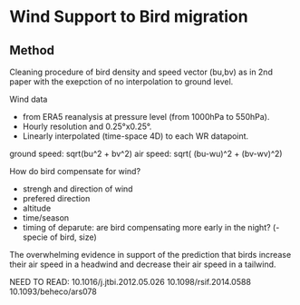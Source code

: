 # Wind Support to Bird migration

## Method

Cleaning procedure of bird density and speed vector (bu,bv) as in 2nd paper with the exepction of no interpolation to ground level. 

Wind data 
- from ERA5 reanalysis at pressure level (from 1000hPa to 550hPa). 
- Hourly resolution and 0.25°x0.25°. 
- Linearly interpolated (time-space 4D) to each WR datapoint.

ground speed: sqrt(bu^2 + bv^2)
air speed: sqrt( (bu-wu)^2 + (bv-wv)^2) 


How do bird compensate for wind?
- strengh and direction of wind
- prefered direction
- altitude
- time/season
- timing of deparute: are bird compensating more early in the night?
(- specie of bird, size)

The overwhelming evidence in support of the prediction that birds increase their air speed in a headwind and decrease their air speed in a tailwind.

NEED TO READ:
10.1016/j.jtbi.2012.05.026
10.1098/rsif.2014.0588
10.1093/beheco/ars078